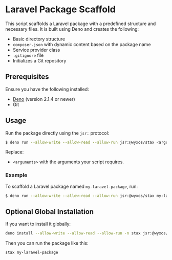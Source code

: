 # Laravel Package Scaffold

This script scaffolds a Laravel package with a predefined structure and necessary files. It is built using Deno and creates the following:

- Basic directory structure
- `composer.json` with dynamic content based on the package name
- Service provider class
- `.gitignore` file
- Initializes a Git repository

## Prerequisites

Ensure you have the following installed:

- [Deno](https://deno.land/) (version 2.1.4 or newer)
- Git

## Usage

Run the package directly using the `jsr:` protocol:

```bash
$ deno run --allow-write --allow-read --allow-run jsr:@wyxos/stax <arguments>
```

Replace:
- `<arguments>` with the arguments your script requires.

### Example

To scaffold a Laravel package named `my-laravel-package`, run:

```bash
$ deno run --allow-write --allow-read --allow-run jsr:@wyxos/stax my-laravel-package
```

## Optional Global Installation

If you want to install it globally:

```bash
deno install --allow-write --allow-read --allow-run -n stax jsr:@wyxos/stax
```

Then you can run the package like this:
```bash
stax my-laravel-package
```
